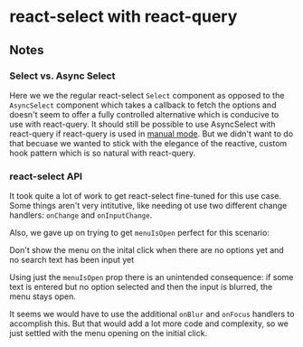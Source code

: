# react-select with react-query

## Notes

### Select vs. Async Select

Here we we the regular react-select `Select`
component as
opposed to the `AsyncSelect` component which takes a
callback to fetch the
options and doesn't seem to offer a fully controlled
alternative which is conducive to use with
react-query. It should still be possible to use
AsyncSelect with react-query if react-query is used in
[manual mode](https://github.com/tannerlinsley/react-query#manual-querying).
But we didn't want to do that becuase we
wanted to stick with the elegance of the reactive,
custom hook pattern which is so natural with
react-query.

### react-select API

It took quite a lot of work to get react-select
fine-tuned for this use case. Some things aren't very
intitutive, like needing ot use two different change
handlers: `onChange` and `onInputChange`.

Also, we gave up on trying to get `menuIsOpen` perfect for this scenario:

Don't show the menu on the inital click when
there are no options yet and no search text has
been input yet

Using just the `menuIsOpen` prop there is an
unintended consequence: if some text is entered
but no option selected and then the input is
blurred, the menu stays open.

It seems we would have to use the additional
`onBlur` and `onFocus` handlers to accomplish
this. But that would add a lot more code
and complexity, so we just settled with
the menu opening on the initial click.
